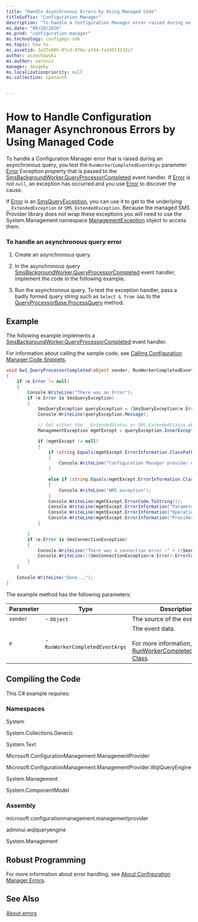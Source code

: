 ```yaml
---
title: "Handle Asynchronous Errors by Using Managed Code"
titleSuffix: "Configuration Manager"
description: "To handle a Configuration Manager error raised during an asynchronous query, test the RunWorkerCompletedEventArgs parameter Error Exception property passed to the SmsBackgroundWorker.QueryProcessorCompleted event handler."
ms.date: "09/20/2016"
ms.prod: "configuration-manager"
ms.technology: configmgr-sdk
ms.topic: how-to
ms.assetid: 1a37a005-07cd-476e-a744-fa345f3232c7
author: aczechowski
ms.author: aaroncz
manager: dougeby
ms.localizationpriority: null
ms.collection: openauth


---
```

# How to Handle Configuration Manager Asynchronous Errors by Using Managed Code
To handle a Configuration Manager error that is raised during an asynchronous query, you test the `RunWorkerCompletedEventArgs` parameter [Error](/previous-versions/t1yswz5k(v=vs.90)) Exception property that is passed to the [SmsBackgroundWorker.QueryProcessorCompleted](/previous-versions/system-center/developer/cc143778(v=msdn.10)) event handler. If [Error](/previous-versions/t1yswz5k(v=vs.90)) is not `null`, an exception has occurred and you use [Error](/previous-versions/t1yswz5k(v=vs.90)) to discover the cause.  

 If [Error](/previous-versions/t1yswz5k(v=vs.90)) is an [SmsQueryException](/previous-versions/system-center/developer/cc147436(v=msdn.10)), you can use it to get to the underlying `__ExtendedException` or `SMS_ExtendedException`. Because the managed SMS Provider library does not wrap these exceptions you will need to use the System.Management namespace [ManagementException](/dotnet/api/system.management.managementexception) object to access them.  

### To handle an asynchronous query error  

1.  Create an asynchronous query.  

2.  In the asynchronous query [SmsBackgroundWorker.QueryProcessorCompleted](/previous-versions/system-center/developer/cc143778(v=msdn.10)) event handler, implement the code in the following example.  

3.  Run the asynchronous query. To test the exception handler, pass a badly formed query string such as `Select & from &&&` to the [QueryProcessorBase.ProcessQuery](/previous-versions/system-center/developer/cc146295(v=msdn.10)) method.  

## Example  
 The following example implements a [SmsBackgroundWorker.QueryProcessorCompleted](/previous-versions/system-center/developer/cc143778(v=msdn.10)) event handler.  

 For information about calling the sample code, see [Calling Configuration Manager Code Snippets](../../../develop/core/understand/calling-code-snippets.md).  

```c#  
void bw1_QueryProcessorCompleted(object sender, RunWorkerCompletedEventArgs e)  
{  
    if (e.Error != null)  
    {  
        Console.WriteLine("There was an Error");  
        if (e.Error is SmsQueryException)  
        {  
            SmsQueryException queryException = (SmsQueryException)e.Error;  
            Console.WriteLine(queryException.Message);  

            // Get either the __ExtendedStatus or SMS_ExtendedStatus object and display various properties.  
            ManagementException mgmtExcept = queryException.InnerException as ManagementException;  

            if (mgmtExcept != null)  
            {  
                if (string.Equals(mgmtExcept.ErrorInformation.ClassPath.ToString(), "SMS_ExtendedStatus", StringComparison.OrdinalIgnoreCase) == true)  
                {  
                    Console.WriteLine("Configuration Manager provider exception");  
                }  

                else if (string.Equals(mgmtExcept.ErrorInformation.ClassPath.ToString(), "__ExtendedStatus", StringComparison.OrdinalIgnoreCase) == true)  
                {  
                    Console.WriteLine("WMI exception");  
                }  
                Console.WriteLine(mgmtExcept.ErrorCode.ToString());  
                Console.WriteLine(mgmtExcept.ErrorInformation["ParameterInfo"].ToString());  
                Console.WriteLine(mgmtExcept.ErrorInformation["Operation"].ToString());  
                Console.WriteLine(mgmtExcept.ErrorInformation["ProviderName"].ToString());  
            }  

        }  
        if (e.Error is SmsConnectionException)  
        {  
            Console.WriteLine("There was a connection error :" + ((SmsConnectionException)e.Error).Message);  
            Console.WriteLine(((SmsConnectionException)e.Error).ErrorCode);  
        }  
    }  

    Console.WriteLine("Done...");  
}  
```  

 The example method has the following parameters:  

|Parameter|Type|Description|  
|---------------|----------|-----------------|  
|`sender`|-   `Object`|The source of the event.|  
|`e`|-   `RunWorkerCompletedEventArgs`|The event data.<br /><br /> For more information, see [RunWorkerCompletedEventArgs Class](/dotnet/api/system.componentmodel.runworkercompletedeventargs).|  

## Compiling the Code  
 This C# example requires:  

### Namespaces  
 System  

 System.Collections.Generic  

 System.Text  

 Microsoft.ConfigurationManagement.ManagementProvider  

 Microsoft.ConfigurationManagement.ManagementProvider.WqlQueryEngine  

 System.Management  

 System.ComponentModel  

### Assembly  
 microsoft.configurationmanagement.managementprovider  

 adminui.wqlqueryengine  

 System.Management  

## Robust Programming  
 For more information about error handling, see [About Configuration Manager Errors](../../../develop/core/understand/about-configuration-manager-errors.md).  

## See Also  
 [About errors](about-configuration-manager-errors.md)
